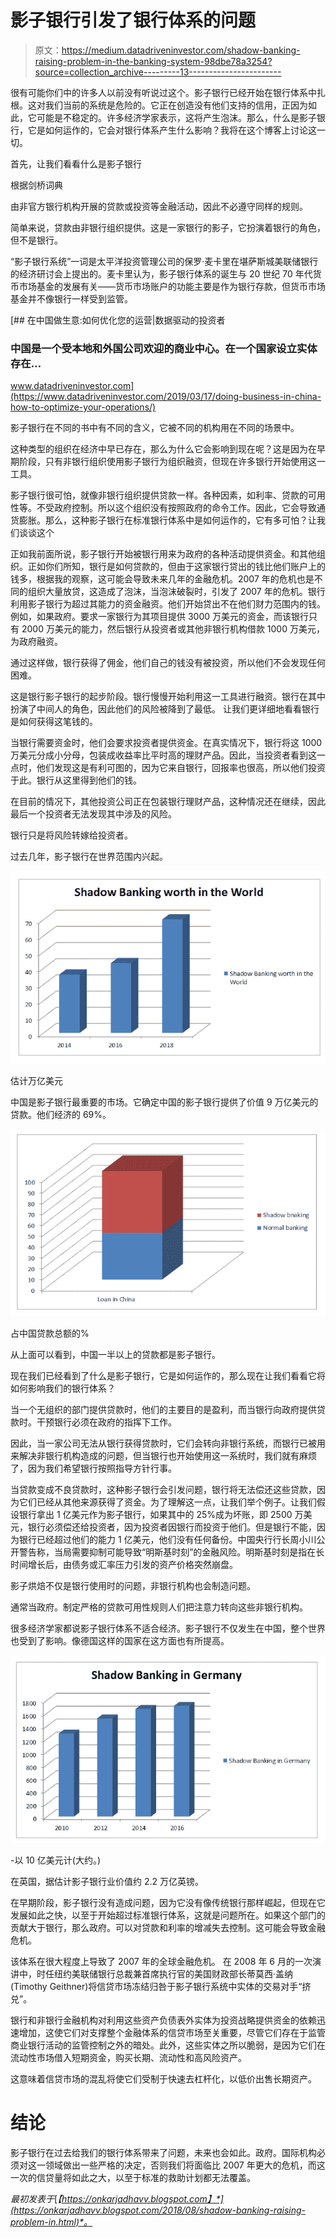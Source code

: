 # 影子银行引发了银行体系的问题

> 原文：<https://medium.datadriveninvestor.com/shadow-banking-raising-problem-in-the-banking-system-98dbe78a3254?source=collection_archive---------13----------------------->

很有可能你们中的许多人以前没有听说过这个。影子银行已经开始在银行体系中扎根。这对我们当前的系统是危险的。它正在创造没有他们支持的信用，正因为如此，它可能是不稳定的。许多经济学家表示，这将产生泡沫。那么，什么是影子银行，它是如何运作的，它会对银行体系产生什么影响？我将在这个博客上讨论这一切。

首先，让我们看看什么是影子银行

根据剑桥词典

由非官方银行机构开展的贷款或投资等金融活动，因此不必遵守同样的规则。

简单来说，贷款由非银行组织提供。这是一家银行的影子，它扮演着银行的角色，但不是银行。

“影子银行系统”一词是太平洋投资管理公司的保罗·麦卡里在堪萨斯城美联储银行的经济研讨会上提出的。麦卡里认为，影子银行体系的诞生与 20 世纪 70 年代货币市场基金的发展有关——货币市场账户的功能主要是作为银行存款，但货币市场基金并不像银行一样受到监管。

[](https://www.datadriveninvestor.com/2019/03/17/doing-business-in-china-how-to-optimize-your-operations/) [## 在中国做生意:如何优化您的运营|数据驱动的投资者

### 中国是一个受本地和外国公司欢迎的商业中心。在一个国家设立实体存在…

www.datadriveninvestor.com](https://www.datadriveninvestor.com/2019/03/17/doing-business-in-china-how-to-optimize-your-operations/) 

影子银行在不同的书中有不同的含义，它被不同的机构用在不同的场景中。

这种类型的组织在经济中早已存在，那么为什么它会影响到现在呢？这是因为在早期阶段，只有非银行组织使用影子银行为组织融资，但现在许多银行开始使用这一工具。

影子银行很可怕，就像非银行组织提供贷款一样。各种因素，如利率、贷款的可用性等。不受政府控制。所以这个组织没有按照政府的命令工作。因此，它会导致通货膨胀。那么，这种影子银行在标准银行体系中是如何运作的，它有多可怕？让我们谈谈这个

正如我前面所说，影子银行开始被银行用来为政府的各种活动提供资金。和其他组织。正如你们所知，银行是如何贷款的，但由于这家银行贷出的钱比他们账户上的钱多，根据我的观察，这可能会导致未来几年的金融危机。2007 年的危机也是不同的组织大量放贷，这造成了泡沫，当泡沫破裂时，引发了 2007 年的危机。银行利用影子银行为超过其能力的资金融资。他们开始贷出不在他们财力范围内的钱。例如，如果政府。要求一家银行为其项目提供 3000 万美元的资金，而该银行只有 2000 万美元的能力，然后银行从投资者或其他非银行机构借款 1000 万美元，为政府融资。

通过这样做，银行获得了佣金，他们自己的钱没有被投资，所以他们不会发现任何困难。

这是银行影子银行的起步阶段。银行慢慢开始利用这一工具进行融资。银行在其中扮演了中间人的角色，因此他们的风险被降到了最低。
让我们更详细地看看银行是如何获得这笔钱的。

当银行需要资金时，他们会要求投资者提供资金。在真实情况下，银行将这 1000 万美元分成小分母，包装成收益率比平时高的理财产品。因此，当投资者看到这一点时，他们发现这是有利可图的，因为它来自银行，回报率也很高，所以他们投资于此。银行从这里得到他们的钱。

在目前的情况下，其他投资公司正在包装银行理财产品，这种情况还在继续，因此最后一个投资者无法发现其中涉及的风险。

银行只是将风险转嫁给投资者。

过去几年，影子银行在世界范围内兴起。

![](img/87110cb031419090ad18e6c5b9806859.png)

估计万亿美元

中国是影子银行最重要的市场。它确定中国的影子银行提供了价值 9 万亿美元的贷款。他们经济的 69%。

![](img/7e306b11585a54ea24346646b7c9a195.png)

占中国贷款总额的%

从上面可以看到，中国一半以上的贷款都是影子银行。

现在我们已经看到了什么是影子银行，它是如何运作的，那么现在让我们看看它将如何影响我们的银行体系？

当一个无组织的部门提供贷款时，他们的主要目的是盈利，而当银行向政府提供贷款时。干预银行必须在政府的指挥下工作。

因此，当一家公司无法从银行获得贷款时，它们会转向非银行系统，而银行已被用来解决非银行机构造成的问题，但当银行也开始使用这一系统时，我们就有麻烦了，因为我们希望银行按照指导方针行事。

当贷款变成不良贷款时，这种影子银行会引发问题，银行将无法偿还这些贷款，因为它们已经从其他来源获得了资金。为了理解这一点，让我们举个例子。让我们假设银行拿出 1 亿美元作为影子银行，如果其中的 25%成为坏账，即 2500 万美元，银行必须偿还给投资者，因为投资者因银行而投资于他们。但是银行不能，因为银行已经超过他们的能力 1 亿美元，他们没有任何备份。中国央行行长周小川公开警告称，当局需要抑制可能导致“明斯基时刻”的金融风险。明斯基时刻是指在长时间增长后，由债务或汇率压力引发的资产价格突然崩盘。

影子烘焙不仅是银行使用时的问题，非银行机构也会制造问题。

通常当政府。制定严格的贷款可用性规则人们把注意力转向这些非银行机构。

很多经济学家都说影子银行体系不适合经济。影子银行不仅发生在中国，整个世界也受到了影响。像德国这样的国家在这方面也有所提高。

![](img/cc26b23fe62a11f3f7f3a254b11d8e01.png)

-以 10 亿美元计(大约。)

在英国，据估计影子银行业价值约 2.2 万亿英镑。

在早期阶段，影子银行没有造成问题，因为它没有像传统银行那样崛起，但现在它发展如此之快，以至于开始超过标准银行体系，这就是问题所在。如果这个部门的贡献大于银行，那么政府。可以对贷款和利率的增减失去控制。这可能会导致金融危机。

该体系在很大程度上导致了 2007 年的全球金融危机。
在 2008 年 6 月的一次演讲中，时任纽约美联储银行总裁兼首席执行官的美国财政部长蒂莫西·盖纳(Timothy Geithner)将信贷市场冻结归咎于影子银行系统中实体的交易对手“挤兑”。

银行和非银行金融机构对利用这些资产负债表外实体为投资战略提供资金的依赖迅速增加，这使它们对支撑整个金融体系的信贷市场至关重要，尽管它们存在于监管商业银行活动的监管控制之外的暗处。此外，这些实体之所以脆弱，是因为它们在流动性市场借入短期资金，购买长期、流动性和高风险资产。

这意味着信贷市场的混乱将使它们受制于快速去杠杆化，以低价出售长期资产。

# 结论

影子银行在过去给我们的银行体系带来了问题，未来也会如此。政府。国际机构必须对这一领域做出一些严格的决定，否则我们将面临比 2007 年更大的危机，而这一次的信贷量将如此之大，以至于标准的救助计划都无法覆盖。

*最初发表于*[*【https://onkarjadhavv.blogspot.com】*](https://onkarjadhavv.blogspot.com/2018/08/shadow-banking-raising-problem-in.html)*。*